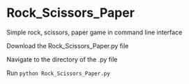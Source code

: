 # Rock_Scissors_Paper
Simple rock, scissors, paper game in command line interface

Download the Rock_Scissors_Paper.py file

Navigate to the directory of the .py file

Run `python Rock_Scissors_Paper.py`
